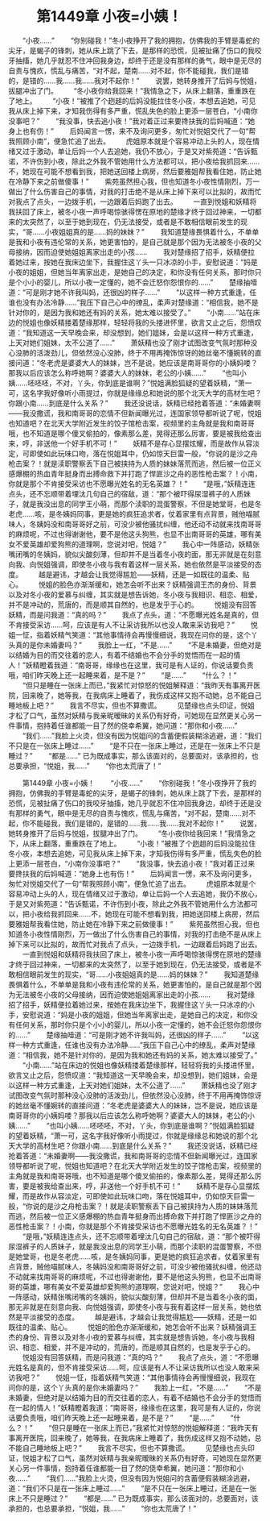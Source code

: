 # 　　第1449章 小夜=小姨！
　　“小夜……”
　　“你别碰我！”冬小夜挣开了我的拥抱，仿佛我的手臂是毒蛇的尖牙，是蝎子的锋刺，她从床上跳了下去，是那样的恐慌，见被扯痛了伤口的我咬牙抽搐，她几乎就忍不住冲回我身边，却终于还是没有那样的勇气，眼中是无尽的自责与愧疚，慌乱与痛苦，“对不起，楚南……对不起，你不能碰我，我们是错的，是错的……我……我……我对不起你！”
　　说罢，她转身推开了后妈与悦姐，拔腿冲出了门。
　　“冬小夜你给我回来！”我情急之下，从床上翻落，重重跌在了地上。
　　“小夜！”被推了个趔趄的后妈没能拉住冬小夜，本想去追她，可见我从床上掉下来，才知我伤得有多严重，慌乱失色的脸上更添一层苍白，“小南你没事吧？”
　　“我没事，快去追小夜！”我对着正过来要搀扶我的后妈喊道：“她身上也有伤！”
　　后妈闻言一愣，来不及询问更多，匆忙对悦姐交代了一句“帮我照顾小南”，便急忙追了出去。
　　虎姐原本就是个容易冲动上头的人，现在情绪又过于激动，单让后妈一个人去追她，我仍不放心，于是又对紫苑道：“告诉甄诺，不许伤到小夜，除此之外我不管她用什么方法都可以，把小夜给我抓回来……不，她现在可能不想看到我，把她送回楼上病房，然后要雅姐帮我看住她，防止她在冷静下来之前做傻事！”
　　紫苑虽然担心我，但也知道冬小夜性情刚烈，万一做出了什么伤害自己的事情，对我的打击绝不是从床上掉下来可以比拟的，故而忙对我点了点头，一边拨手机，一边跟着后妈跑了出去。
　　一直到悦姐和妖精将我扶回了床上，被冬小夜一声呼喝惊骇得愣在原地的楚缘才终于回过神来，一切都来的太突然了，以至于她到现在，仍无法接受，或者是不敢相信眼前发生的现实，“哥……小夜姐姐真的是……妈的妹妹？”
　　我知道楚缘畏惧着什么，不单单是我和小夜有违伦常的关系，她更害怕的，是自己就是那个因为无法被冬小夜的父母接纳，因而迫使她姐姐离家出走的小孩……
　　我对楚缘招了招手，妖精便拉着她过来，按她在我床边坐下，我握住这丫头一只冰凉的小手，安慰说道：“妈是小夜的姐姐，但她当年离家出走，是她自己的决定，和你没有任何关系，那时你只是个小小的婴儿，所以小夜一定懂的，她不会迁怒你怨恨你的……”
　　楚缘抽噎道：“可是刚才她不许我叫妈，还很凶的样子……”
　　“以这样一种方式重逢，任谁也没有办法冷静……”我压下自己心中的缭乱，柔声对楚缘道：“相信我，她不是针对你的，是因为我和她还有妈的关系，她太难以接受了。”
　　“小南……”站在床边的悦姐也像妖精搂着楚缘那样，轻轻将我的头搂进怀里，欲言又止之后，怨愤叹道：“我知道这一天早晚会来，却没想到，她们姐妹，会是以这样一种方式重逢，上天对她们姐妹，太不公道了……”
　　萧妖精也没了刚才试图改变气氛时那种没心没肺的活泼劲儿，但依然没心没肺，终于不用再掩饰惊讶的她丝毫不懂婉转的直接问道：“冬老虎是婆婆大人的妹妹，岂不是说，她应该是南哥哥你的小姨妈喽？那我以后应该怎么称呼她啊？婆婆大人的妹妹，老公的小姨……”
　　“也叫小姨……呸呸呸，不对，丫头，你到底是谁啊？”悦姐满脸狐疑的望着妖精，“萧一可，这名字我好像听小雨提过，你就是缘缘总和她说的那个北天大学的高材生吧？你跟小南……到底是什么关系？”
　　我还没说话，妖精已经抢着答道：“未婚妻啊——我没撒谎，我和南哥哥的恋情不但新闻曝光过，连国家领导都听说了呢，悦姐也知道吧？在北天大学附近发生的饺子馆枪击案，视频里的主角就是我和南哥哥哦，也不知道是哪个傻叉偷拍的，像素那么差，晃得还那么厉害，要是被我给查出来，哼，非送他一个好手机不可！”
　　妖精不是存心显摆炫耀，而是故作从容淡定，可即使如此玩味口吻，落在悦姐耳中，仍如惊天巨雷一般，“你说的是沙之舟枪击案？！就是渎职警察丢下自己被挟持为人质的妹妹落荒而逃，然后被一位正义感爆棚的热血青年挺身而出搏命救下并打跑了悍匪沙之舟的恶性枪击案？！小南，你就是那个不肯接受采访也不愿曝光姓名的无名英雄？！”
　　“是哦，”妖精连连点头，还不忘顺带着埋汰几句自己的宿敌，道：“那个被吓得尿湿裤子的人质妹子，就是我没出息的同学王小萌，而那个渎职的混蛋警察，不但是她堂哥，也是冬老虎……咳，是冬姨妈同事，更是她的疯狂追求者，仗着家里有点背景，贼他喵腻味人，冬姨妈没和南哥哥好之前，可没少被他骚扰纠缠，他还动不动就来找南哥哥的麻烦呢，不过也得谢谢他，要不是他这头狗熊，也显不出南哥哥的英雄，哪有美女不爱英雄却爱狗熊的道理啊，您说对吧，悦姐？”
　　我心中一阵感动，妖精张嘴闭嘴的冬姨妈，貌似尖酸刻薄，但却并不是当着冬小夜的面，那无非就是在刻意向我、向悦姐强调，即使冬小夜与我有着这样一层关系，她也依然是平淡接受的态度。
　　越是避讳，才越会让我觉得尴尬——妖精，还是一如既往的温柔、贴心。
　　悦姐的脸色亦渐渐缓和，她怎会听不出来？妖精强调王杰的身份、背景以及对冬小夜的爱慕与纠缠，其实就是想告诉她，冬小夜与我相识、相恋、相爱，并不是冲动的，荒唐的，而是顺其自然的，也是发乎于心的。
　　悦姐没有回答妖精，而是问我道：“真的吗？”
　　我点了点头，道：“不愿曝光姓名是真的，但不肯接受采访……呵，应该是有人不让采访我所以也没人敢来采访我吧？”
　　悦姐一怔，指着妖精气笑道：“其他事情待会再慢慢细说，我现在问你的是，这个丫头真的是你未婚妻吗？”
　　我脸上一红，“不是……”
　　“不是未婚妻，但绝对是以结婚为目的而交往着的恋人，有着不结婚也不会分手的觉悟而在一起的情人！”妖精瞪着我道：“南哥哥，缘缘也在这里，我可是有人证的，你说话要负责哦，咱们昨天晚上还一起睡来着，是不是？”
　　“是……”
　　“什么？！”
　　“但只是睡在一张床上而已，”我紧忙对惊怒的悦姐解释道：“我昨天有事离开医院，回来晚了，她等我，在我病床上睡着了，我伤成这样又抱不动她，总不能自己睡地板上吧？”
　　我言不尽实，但也不算撒谎。
　　见楚缘也点头印证，悦姐才松了口气，虽然对妖精与我亲昵暧昧的关系仍有好奇，可她现在显然更关心另一件事情，抱持着任谁都能一目了然的侥幸希翼，她问道：“那你和小夜……”
　　“我们……”我脸上火烫，但没有因为悦姐问的含蓄便假装糊涂逃避，道：“我们不只是在一张床上睡过……”
　　“是不只在一张床上睡过，还是在一张床上不只是睡过？”
　　“都是……” 已为既成事实，那么该面对的，总要面对，该承担的，也总要承担，“悦姐，我……”
　　“你也太荒唐了！”

　　第1449章 小夜=小姨！
　　“小夜……”
　　“你别碰我！”冬小夜挣开了我的拥抱，仿佛我的手臂是毒蛇的尖牙，是蝎子的锋刺，她从床上跳了下去，是那样的恐慌，见被扯痛了伤口的我咬牙抽搐，她几乎就忍不住冲回我身边，却终于还是没有那样的勇气，眼中是无尽的自责与愧疚，慌乱与痛苦，“对不起，楚南……对不起，你不能碰我，我们是错的，是错的……我……我……我对不起你！”
　　说罢，她转身推开了后妈与悦姐，拔腿冲出了门。
　　“冬小夜你给我回来！”我情急之下，从床上翻落，重重跌在了地上。
　　“小夜！”被推了个趔趄的后妈没能拉住冬小夜，本想去追她，可见我从床上掉下来，才知我伤得有多严重，慌乱失色的脸上更添一层苍白，“小南你没事吧？”
　　“我没事，快去追小夜！”我对着正过来要搀扶我的后妈喊道：“她身上也有伤！”
　　后妈闻言一愣，来不及询问更多，匆忙对悦姐交代了一句“帮我照顾小南”，便急忙追了出去。
　　虎姐原本就是个容易冲动上头的人，现在情绪又过于激动，单让后妈一个人去追她，我仍不放心，于是又对紫苑道：“告诉甄诺，不许伤到小夜，除此之外我不管她用什么方法都可以，把小夜给我抓回来……不，她现在可能不想看到我，把她送回楼上病房，然后要雅姐帮我看住她，防止她在冷静下来之前做傻事！”
　　紫苑虽然担心我，但也知道冬小夜性情刚烈，万一做出了什么伤害自己的事情，对我的打击绝不是从床上掉下来可以比拟的，故而忙对我点了点头，一边拨手机，一边跟着后妈跑了出去。
　　一直到悦姐和妖精将我扶回了床上，被冬小夜一声呼喝惊骇得愣在原地的楚缘才终于回过神来，一切都来的太突然了，以至于她到现在，仍无法接受，或者是不敢相信眼前发生的现实，“哥……小夜姐姐真的是……妈的妹妹？”
　　我知道楚缘畏惧着什么，不单单是我和小夜有违伦常的关系，她更害怕的，是自己就是那个因为无法被冬小夜的父母接纳，因而迫使她姐姐离家出走的小孩……
　　我对楚缘招了招手，妖精便拉着她过来，按她在我床边坐下，我握住这丫头一只冰凉的小手，安慰说道：“妈是小夜的姐姐，但她当年离家出走，是她自己的决定，和你没有任何关系，那时你只是个小小的婴儿，所以小夜一定懂的，她不会迁怒你怨恨你的……”
　　楚缘抽噎道：“可是刚才她不许我叫妈，还很凶的样子……”
　　“以这样一种方式重逢，任谁也没有办法冷静……”我压下自己心中的缭乱，柔声对楚缘道：“相信我，她不是针对你的，是因为我和她还有妈的关系，她太难以接受了。”
　　“小南……”站在床边的悦姐也像妖精搂着楚缘那样，轻轻将我的头搂进怀里，欲言又止之后，怨愤叹道：“我知道这一天早晚会来，却没想到，她们姐妹，会是以这样一种方式重逢，上天对她们姐妹，太不公道了……”
　　萧妖精也没了刚才试图改变气氛时那种没心没肺的活泼劲儿，但依然没心没肺，终于不用再掩饰惊讶的她丝毫不懂婉转的直接问道：“冬老虎是婆婆大人的妹妹，岂不是说，她应该是南哥哥你的小姨妈喽？那我以后应该怎么称呼她啊？婆婆大人的妹妹，老公的小姨……”
　　“也叫小姨……呸呸呸，不对，丫头，你到底是谁啊？”悦姐满脸狐疑的望着妖精，“萧一可，这名字我好像听小雨提过，你就是缘缘总和她说的那个北天大学的高材生吧？你跟小南……到底是什么关系？”
　　我还没说话，妖精已经抢着答道：“未婚妻啊——我没撒谎，我和南哥哥的恋情不但新闻曝光过，连国家领导都听说了呢，悦姐也知道吧？在北天大学附近发生的饺子馆枪击案，视频里的主角就是我和南哥哥哦，也不知道是哪个傻叉偷拍的，像素那么差，晃得还那么厉害，要是被我给查出来，哼，非送他一个好手机不可！”
　　妖精不是存心显摆炫耀，而是故作从容淡定，可即使如此玩味口吻，落在悦姐耳中，仍如惊天巨雷一般，“你说的是沙之舟枪击案？！就是渎职警察丢下自己被挟持为人质的妹妹落荒而逃，然后被一位正义感爆棚的热血青年挺身而出搏命救下并打跑了悍匪沙之舟的恶性枪击案？！小南，你就是那个不肯接受采访也不愿曝光姓名的无名英雄？！”
　　“是哦，”妖精连连点头，还不忘顺带着埋汰几句自己的宿敌，道：“那个被吓得尿湿裤子的人质妹子，就是我没出息的同学王小萌，而那个渎职的混蛋警察，不但是她堂哥，也是冬老虎……咳，是冬姨妈同事，更是她的疯狂追求者，仗着家里有点背景，贼他喵腻味人，冬姨妈没和南哥哥好之前，可没少被他骚扰纠缠，他还动不动就来找南哥哥的麻烦呢，不过也得谢谢他，要不是他这头狗熊，也显不出南哥哥的英雄，哪有美女不爱英雄却爱狗熊的道理啊，您说对吧，悦姐？”
　　我心中一阵感动，妖精张嘴闭嘴的冬姨妈，貌似尖酸刻薄，但却并不是当着冬小夜的面，那无非就是在刻意向我、向悦姐强调，即使冬小夜与我有着这样一层关系，她也依然是平淡接受的态度。
　　越是避讳，才越会让我觉得尴尬——妖精，还是一如既往的温柔、贴心。
　　悦姐的脸色亦渐渐缓和，她怎会听不出来？妖精强调王杰的身份、背景以及对冬小夜的爱慕与纠缠，其实就是想告诉她，冬小夜与我相识、相恋、相爱，并不是冲动的，荒唐的，而是顺其自然的，也是发乎于心的。
　　悦姐没有回答妖精，而是问我道：“真的吗？”
　　我点了点头，道：“不愿曝光姓名是真的，但不肯接受采访……呵，应该是有人不让采访我所以也没人敢来采访我吧？”
　　悦姐一怔，指着妖精气笑道：“其他事情待会再慢慢细说，我现在问你的是，这个丫头真的是你未婚妻吗？”
　　我脸上一红，“不是……”
　　“不是未婚妻，但绝对是以结婚为目的而交往着的恋人，有着不结婚也不会分手的觉悟而在一起的情人！”妖精瞪着我道：“南哥哥，缘缘也在这里，我可是有人证的，你说话要负责哦，咱们昨天晚上还一起睡来着，是不是？”
　　“是……”
　　“什么？！”
　　“但只是睡在一张床上而已，”我紧忙对惊怒的悦姐解释道：“我昨天有事离开医院，回来晚了，她等我，在我病床上睡着了，我伤成这样又抱不动她，总不能自己睡地板上吧？”
　　我言不尽实，但也不算撒谎。
　　见楚缘也点头印证，悦姐才松了口气，虽然对妖精与我亲昵暧昧的关系仍有好奇，可她现在显然更关心另一件事情，抱持着任谁都能一目了然的侥幸希翼，她问道：“那你和小夜……”
　　“我们……”我脸上火烫，但没有因为悦姐问的含蓄便假装糊涂逃避，道：“我们不只是在一张床上睡过……”
　　“是不只在一张床上睡过，还是在一张床上不只是睡过？”
　　“都是……” 已为既成事实，那么该面对的，总要面对，该承担的，也总要承担，“悦姐，我……”
　　“你也太荒唐了！”
